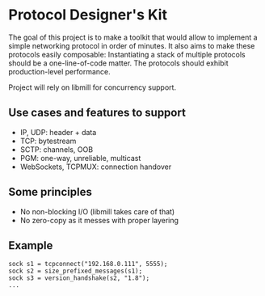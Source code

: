 Protocol Designer's Kit
=======================

The goal of this project is to make a toolkit that would allow to implement
a simple networking protocol in order of minutes. It also aims to make these
protocols easily composable: Instantiating a stack of multiple protocols
should be a one-line-of-code matter. The protocols should exhibit
production-level performance.

Project will rely on libmill for concurrency support.

Use cases and features to support
---------------------------------

* IP, UDP: header + data
* TCP: bytestream
* SCTP: channels, OOB
* PGM: one-way, unreliable, multicast
* WebSockets, TCPMUX: connection handover

Some principles
---------------

* No non-blocking I/O (libmill takes care of that)
* No zero-copy as it messes with proper layering

Example
-------

```
sock s1 = tcpconnect("192.168.0.111", 5555);
sock s2 = size_prefixed_messages(s1);
sock s3 = version_handshake(s2, "1.8");
...
```
